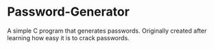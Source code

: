 # Password-Generator
A simple C program that generates passwords. Originally created after learning how easy it is to crack passwords.
